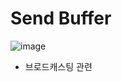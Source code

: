 # Send Buffer

![image](https://user-images.githubusercontent.com/68372094/162970452-f50116da-47f7-4822-b37e-640261815b6b.png)

* 브로드캐스팅 관련
